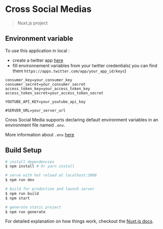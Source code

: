 # Cross Social Medias

> Nuxt.js project

## Environment variable
To use this application in local :
 - create a twitter app [here](https://apps.twitter.com/)
 - fill environnement variables from your twitter credentials( you can find them `https://apps.twitter.com/app/your_app_id/keys`)
 
```
consumer_key=your_consumer_key
consumer_secret=your_consumer_secret
access_token_key=your_access_token_key
access_token_secret=your_access_token_secret

YOUTUBE_API_KEY=your_youtube_api_key

#SERVER_URL=your_server_url
```

Cross Social Media supports declaring default environment variables in an environment file named `.env`.

More information about `.env` [here](https://github.com/motdotla/dotenv)


## Build Setup

``` bash
# install dependencies
$ npm install # Or yarn install

# serve with hot reload at localhost:3000
$ npm run dev

# build for production and launch server
$ npm run build
$ npm start

# generate static project
$ npm run generate
```

For detailed explanation on how things work, checkout the [Nuxt.js docs](https://github.com/nuxt/nuxt.js).

